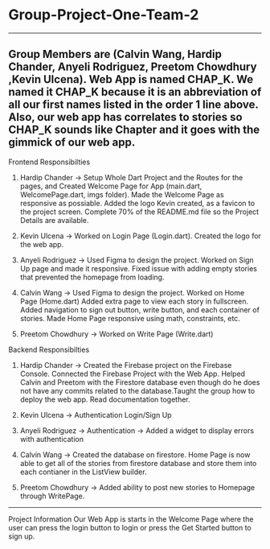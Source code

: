 # Group-Project-One-Team-2
-------------------------------------------------------------------------------------------------------------------
Group Members are (Calvin Wang, Hardip Chander, Anyeli Rodriguez, Preetom Chowdhury ,Kevin Ulcena).
Web App is named CHAP_K.
We named it CHAP_K because it is an abbreviation of all our first names listed in the order 1 line above. 
Also, our web app has correlates to stories so CHAP_K sounds like Chapter and it goes with the gimmick of our web app.
-------------------------------------------------------------------------------------------------------------------

Frontend Responsibilties
1) Hardip Chander -> Setup Whole Dart Project and the Routes for the pages, and Created Welcome Page for App (main.dart, WelcomePage.dart, imgs folder). 
Made the Welcome Page as responsive as possiable. Added the logo Kevin created, as a favicon to the project screen. 
Complete 70% of the README.md file so the Project Details are available. 

2) Kevin Ulcena -> Worked on Login Page (Login.dart). Created the logo for the web app.

3) Anyeli Rodriguez -> Used Figma to design the project. Worked on Sign Up page and made it responsive. Fixed issue with adding empty stories that prevented
the homepage from loading. 

4) Calvin Wang -> Used Figma to design the project. Worked on Home Page (Home.dart) Added extra page to view    each story in fullscreen. Added navigation to sign out button, write button, and each container of stories. Made Home Page responsive using math, constraints, etc.

5) Preetom Chowdhury -> Worked on Write Page (Write.dart) 

Backend Responsibilties
1) Hardip Chander -> Created the Firebase project on the Firebase Console. Connected the Firebase Project with the Web App. Helped Calvin and Preetom 
with the Firestore database even though do he does not have any commits related to the database.Taught the group how to deploy the web app. Read documentation together.

2) Kevin Ulcena -> Authentication Login/Sign Up

3) Anyeli Rodriguez -> Authentication -> Added a widget to display errors with authentication

4) Calvin Wang -> Created the database on firestore. Home Page is now able to get all of the stories from firestore database and store them into each contianer in the ListView builder.

5) Preetom Chowdhury -> Added ability to post new stories to Homepage through WritePage.

-------------------------------------------------------------------------------------------------------------------

Project Information
Our Web App is starts in the Welcome Page where the user can press the login button to login or press the Get Started button to sign up.
